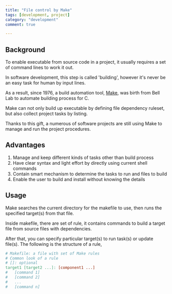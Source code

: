 ```yaml
---
title: "File control by Make"
tags: [development, project]
category: "development"
comment: true

---
```


## Background

To enable executable from source code in a project, it usually requires a set of command lines to work it out.

In software development, this step is called 'building', however it's never be an easy task for human by input lines.

As a result, since 1976, a build automation tool, [Make][make-wiki], was birth from Bell Lab to automate building process for C.

Make can not only build up executable by defining file dependency ruleset, but also collect project tasks by listing.

Thanks to this gift, a numerous of software projects are still using Make to manage and run the project procedures.

## Advantages

1. Manage and keep different kinds of tasks other than build process
1. Have clear syntax and light effort by directly using current shell commands
1. Contain smart mechanism to determine the tasks to run and files to build
1. Enable the user to build and install without knowing the details

## Usage

Make searches the current directory for the makefile to use, then runs the specified target(s) from that file.

Inside makefile, there are set of rule, it contains commands to build a target file from source files with dependencies.

After that, you can specify particular target(s) to run task(s) or update file(s). The following is the structure of a rule,


``` makefile
# Makefile: a file with set of Make rules
# Common look of a rule
# []: optional
target1 [target2 ...]: [component1 ...]
#	[command 1]
#	[command 2]
#	...
#	[command n]
```

[make-wiki]:https://en.wikipedia.org/wiki/Make_(software)
